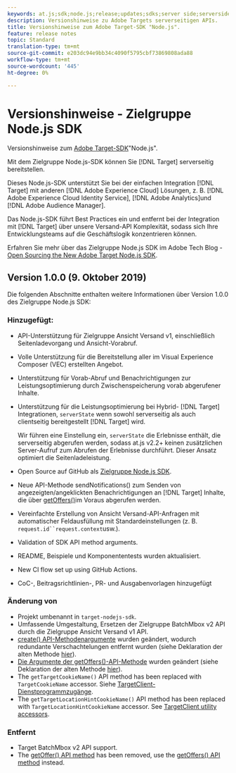 ```yaml
---
keywords: at.js;sdk;node.js;release;updates;sdks;server side;serverside;server-side;nodejs
description: Versionshinweise zu Adobe Targets serverseitigen APIs.
title: Versionshinweise zum Adobe Target-SDK "Node.js".
feature: release notes
topic: Standard
translation-type: tm+mt
source-git-commit: e203dc94e9bb34c4090f5795cbf73869808ada88
workflow-type: tm+mt
source-wordcount: '445'
ht-degree: 0%

---
```



# Versionshinweise - Zielgruppe Node.js SDK

Versionshinweise zum [Adobe Target-SDK](https://github.com/adobe/target-nodejs-sdk)&quot;Node.js&quot;.

Mit dem Zielgruppe Node.js-SDK können Sie [!DNL Target] serverseitig bereitstellen.

Dieses Node.js-SDK unterstützt Sie bei der einfachen Integration [!DNL Target] mit anderen [!DNL Adobe Experience Cloud] Lösungen, z. B. [!DNL Adobe Experience Cloud Identity Service], [!DNL Adobe Analytics]und [!DNL Adobe Audience Manager].

Das Node.js-SDK führt Best Practices ein und entfernt bei der Integration mit [!DNL Target] über unsere Versand-API Komplexität, sodass sich Ihre Entwicklungsteams auf die Geschäftslogik konzentrieren können.

Erfahren Sie mehr über das Zielgruppe Node.js SDK im Adobe Tech Blog - [Open Sourcing the New Adobe Target Node.js SDK](https://medium.com/adobetech/open-sourcing-the-new-adobe-target-node-js-sdk-b6feafd828bc).

## Version 1.0.0 (9. Oktober 2019)

Die folgenden Abschnitte enthalten weitere Informationen über Version 1.0.0 des Zielgruppe Node.js SDK:

### Hinzugefügt:

* API-Unterstützung für Zielgruppe Ansicht Versand v1, einschließlich Seitenladevorgang und Ansicht-Vorabruf.
* Volle Unterstützung für die Bereitstellung aller im Visual Experience Composer (VEC) erstellten Angebot.
* Unterstützung für Vorab-Abruf und Benachrichtigungen zur Leistungsoptimierung durch Zwischenspeicherung vorab abgerufener Inhalte.
* Unterstützung für die Leistungsoptimierung bei Hybrid- [!DNL Target] Integrationen, `serverState` wenn sowohl serverseitig als auch clientseitig bereitgestellt [!DNL Target] wird.

   Wir führen eine Einstellung ein, `serverState` die Erlebnisse enthält, die serverseitig abgerufen werden, sodass at.js v2.2+ keinen zusätzlichen Server-Aufruf zum Abrufen der Erlebnisse durchführt. Dieser Ansatz optimiert die Seitenladeleistung.

* Open Source auf GitHub als [Zielgruppe Node.js SDK](https://github.com/adobe/target-nodejs-sdk).
* Neue API-Methode [](https://git.corp.adobe.com/anischev/target-nodejs-sdk/blob/TNT-33695/README.md#targetclientsendnotifications) sendNotifications() zum Senden von angezeigten/angeklickten Benachrichtigungen an [!DNL Target] Inhalte, die über [getOffers()](https://git.corp.adobe.com/anischev/target-nodejs-sdk/blob/TNT-33695/README.md#targetclientgetoffers)im Voraus abgerufen werden.
* Vereinfachte Erstellung von Ansicht Versand-API-Anfragen mit automatischer Feldausfüllung mit Standardeinstellungen (z. B. `request.id``request.context`usw.).
* Validation of SDK API method arguments.
* README, Beispiele und Komponententests wurden aktualisiert.
* New CI flow set up using GitHub Actions.
* CoC-, Beitragsrichtlinien-, PR- und Ausgabenvorlagen hinzugefügt

### Änderung von

* Projekt umbenannt in `target-nodejs-sdk`.
* Umfassende Umgestaltung, Ersetzen der Zielgruppe BatchMbox v2 API durch die Zielgruppe Ansicht Versand v1 API.
* [create() API-Methodenargumente](https://git.corp.adobe.com/anischev/target-nodejs-sdk/blob/TNT-33695/README.md#targetclientcreate) wurden geändert, wodurch redundante Verschachtelungen entfernt wurden (siehe Deklaration der alten Methode [hier](https://www.npmjs.com/package/@adobe/target-node-client#targetnodeclientcreate)).
* [Die Argumente der getOffers()-API-Methode](https://git.corp.adobe.com/anischev/target-nodejs-sdk/blob/TNT-33695/README.md#targetclientgetoffers) wurden geändert (siehe Deklaration der alten Methode [hier](https://www.npmjs.com/package/@adobe/target-node-client#targetnodeclientgetoffers)).
* The `getTargetCookieName()` API method has been replaced with `TargetCookieName` accessor. Siehe [TargetClient-Dienstprogrammzugänge](https://git.corp.adobe.com/anischev/target-nodejs-sdk/blob/TNT-33695/README.md#targetclient-utility-accessors).
* The `getTargetLocationHintCookieName()` API method has been replaced with `TargetLocationHintCookieName` accessor.  See [TargetClient utility accessors](https://git.corp.adobe.com/anischev/target-nodejs-sdk/blob/TNT-33695/README.md#targetclient-utility-accessors).

### Entfernt

* Target BatchMbox v2 API support.
* The [getOffer() API method](https://www.npmjs.com/package/@adobe/target-node-client#targetnodeclientgetoffer) has been removed, use the [getOffers() API method](https://git.corp.adobe.com/anischev/target-nodejs-sdk/blob/TNT-33695/README.md#targetclientgetoffers) instead.

